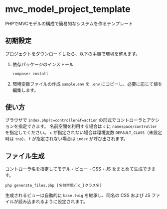# mvc_model_project_template
PHPでMVCモデルの構成で簡易的なシステムを作るテンプレート

## 初期設定

プロジェクトをダウンロードしたら、以下の手順で環境を整えます。

1. 依存パッケージのインストール
   ```sh
   composer install
   ```
2. 環境変数ファイルの作成
   `sample.env` を `.env` にコピーし、必要に応じて値を編集します。

## 使い方

ブラウザで `index.php?c=controller&f=action` の形式でコントローラとアクションを指定できます。
名前空間を利用する場合は `c` に `namespace/controller` を指定してください。
`c` が指定されない場合は環境変数 `DEFAULT_CLASS`（未設定時は `top`）、`f` が指定されない場合は `index` が呼び出されます。

## ファイル生成

コントローラ名を指定してモデル・ビュー・CSS・JS をまとめて生成できます。

```
php generate_files.php [名前空間/]c_[クラス名]
```

生成されるビューは自動的に `base.twig` を継承し、同名の CSS および JS ファイルが読み込まれるように設定されます。

